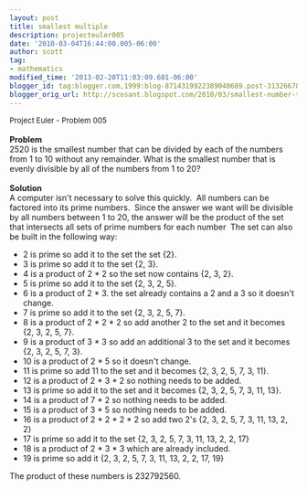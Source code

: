 ```yaml
---
layout: post
title: smallest multiple
description: projecteuler005
date: '2010-03-04T16:44:00.005-06:00'
author: scott
tag:
- mathematics
modified_time: '2013-02-20T11:03:09.601-06:00'
blogger_id: tag:blogger.com,1999:blog-8714319922389040689.post-3132667843941436149
blogger_orig_url: http://scosant.blogspot.com/2010/03/smallest-number-that-is-evenly-disible.html
---
```


<span style="font-size: small;">Project Euler - Problem 005</span><br />
<br />
<b>Problem</b><br />
2520 is the smallest number that can be divided by each of the numbers from 1 to 10 without any remainder.  What is the smallest number that is evenly divisible by all of the numbers from 1 to 20?<br />
<br />
<b>Solution</b><br />
A computer isn't necessary to solve this quickly.&nbsp; All numbers can be factored into its prime numbers.&nbsp; Since the answer we want will be divisible by all numbers between 1 to 20, the answer will be the product of the set that intersects all sets of prime numbers for each number&nbsp; The set can also be built in the following way: <br />
<ul>
<li>2 is prime so add it to the set the set {2}.</li>
<li>3 is prime so add it to the set {2, 3}.</li>
<li>4 is a product of 2 * 2 so the set now contains {2, 3, 2}.</li>
<li>5 is prime so add it to the set {2, 3, 2, 5}.</li>
<li>6 is a product of 2 * 3. the set already contains a 2 and a 3 so it doesn't change.</li>
<li>7 is prime so add it to the set {2, 3, 2, 5, 7}.</li>
<li>8 is a product of 2 * 2 * 2 so add another 2 to the set and it becomes {2, 3, 2, 5, 7}.</li>
<li>9 is a product of 3 * 3 so add an additional 3 to the set and it becomes {2, 3, 2, 5, 7, 3}.</li>
<li>10 is a product of 2 * 5 so it doesn't change.</li>
<li>11 is prime so add 11 to the set and it becomes {2, 3, 2, 5, 7, 3, 11}.</li>
<li>12 is a product of 2 * 3 * 2 so nothing needs to be added.</li>
<li>13 is prime so add it to the set and it becomes {2, 3, 2, 5, 7, 3, 11, 13}.</li>
<li>14 is a product of 7 * 2 so nothing needs to be added.</li>
<li>15 is a product of 3 * 5 so nothing needs to be added.</li>
<li>16 is a product of 2 * 2 * 2 * 2 so add two 2's {2, 3, 2, 5, 7, 3, 11, 13, 2, 2}</li>
<li>17 is prime so add it to the set {2, 3, 2, 5, 7, 3, 11, 13, 2, 2, 17}</li>
<li>18 is a product of 2 * 3 * 3 which are already included.</li>
<li>19 is prime so add it {2, 3, 2, 5, 7, 3, 11, 13, 2, 2, 17, 19}</li>
</ul>
The product of these numbers is 232792560.